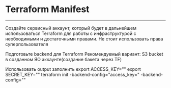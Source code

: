 # Terraform Manifest
----

Создайте сервисный аккаунт, который будет в дальнейшем использоваться Terraform для работы с инфраструктурой с необходимыми и достаточными правами. Не стоит использовать права суперпользователя

Подготовьте backend для Terraform Рекомендуемый вариант: S3 bucket в созданном ЯО аккаунте(создание бакета через TF)

Использовать output заполнить
export ACCESS_KEY=""
export SECRET_KEY=""
terraform init -backend-config="access_key=" -backend-config=""